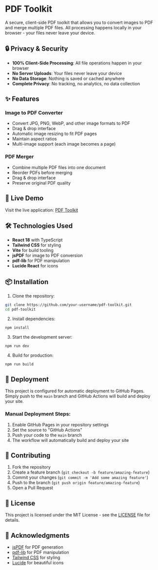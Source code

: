# PDF Toolkit

A secure, client-side PDF toolkit that allows you to convert images to PDF and merge multiple PDF files. All processing happens locally in your browser - your files never leave your device.

## 🔒 Privacy & Security

- **100% Client-Side Processing**: All file operations happen in your browser
- **No Server Uploads**: Your files never leave your device
- **No Data Storage**: Nothing is saved or cached anywhere
- **Complete Privacy**: No tracking, no analytics, no data collection

## ✨ Features

### Image to PDF Converter
- Convert JPG, PNG, WebP, and other image formats to PDF
- Drag & drop interface
- Automatic image resizing to fit PDF pages
- Maintain aspect ratios
- Multi-image support (each image becomes a page)

### PDF Merger
- Combine multiple PDF files into one document
- Reorder PDFs before merging
- Drag & drop interface
- Preserve original PDF quality

## 🚀 Live Demo

Visit the live application: [PDF Toolkit](https://your-username.github.io/pdf-toolkit)

## 🛠️ Technologies Used

- **React 18** with TypeScript
- **Tailwind CSS** for styling
- **Vite** for build tooling
- **jsPDF** for image to PDF conversion
- **pdf-lib** for PDF manipulation
- **Lucide React** for icons

## 📦 Installation

1. Clone the repository:
```bash
git clone https://github.com/your-username/pdf-toolkit.git
cd pdf-toolkit
```

2. Install dependencies:
```bash
npm install
```

3. Start the development server:
```bash
npm run dev
```

4. Build for production:
```bash
npm run build
```

## 🚀 Deployment

This project is configured for automatic deployment to GitHub Pages. Simply push to the `main` branch and GitHub Actions will build and deploy your site.

### Manual Deployment Steps:

1. Enable GitHub Pages in your repository settings
2. Set the source to "GitHub Actions"
3. Push your code to the `main` branch
4. The workflow will automatically build and deploy your site

## 🤝 Contributing

1. Fork the repository
2. Create a feature branch (`git checkout -b feature/amazing-feature`)
3. Commit your changes (`git commit -m 'Add some amazing feature'`)
4. Push to the branch (`git push origin feature/amazing-feature`)
5. Open a Pull Request

## 📄 License

This project is licensed under the MIT License - see the [LICENSE](LICENSE) file for details.

## 🙏 Acknowledgments

- [jsPDF](https://github.com/parallax/jsPDF) for PDF generation
- [pdf-lib](https://github.com/Hopding/pdf-lib) for PDF manipulation
- [Tailwind CSS](https://tailwindcss.com/) for styling
- [Lucide](https://lucide.dev/) for beautiful icons